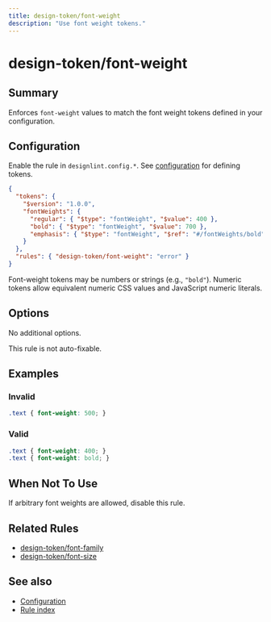 ```yaml
---
title: design-token/font-weight
description: "Use font weight tokens."
---
```


# design-token/font-weight

## Summary
Enforces `font-weight` values to match the font weight tokens defined in your configuration.

## Configuration
Enable the rule in `designlint.config.*`. See [configuration](../../configuration.md) for defining tokens.

```json
{
  "tokens": {
    "$version": "1.0.0",
    "fontWeights": {
      "regular": { "$type": "fontWeight", "$value": 400 },
      "bold": { "$type": "fontWeight", "$value": 700 },
      "emphasis": { "$type": "fontWeight", "$ref": "#/fontWeights/bold" }
    }
  },
  "rules": { "design-token/font-weight": "error" }
}
```

Font-weight tokens may be numbers or strings (e.g., `"bold"`). Numeric tokens allow equivalent numeric CSS values and JavaScript numeric literals.

## Options
No additional options.

This rule is not auto-fixable.

## Examples

### Invalid

```css
.text { font-weight: 500; }
```

### Valid

```css
.text { font-weight: 400; }
.text { font-weight: bold; }
```

## When Not To Use
If arbitrary font weights are allowed, disable this rule.

## Related Rules
- [design-token/font-family](./font-family.md)
- [design-token/font-size](./font-size.md)

## See also
- [Configuration](../../configuration.md)
- [Rule index](../index.md)
